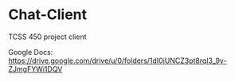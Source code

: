 # Chat-Client
TCSS 450 project client

Google Docs:
https://drive.google.com/drive/u/0/folders/1dI0jUNCZ3pt8rql3_9y-ZJmgFYWi1DQV
